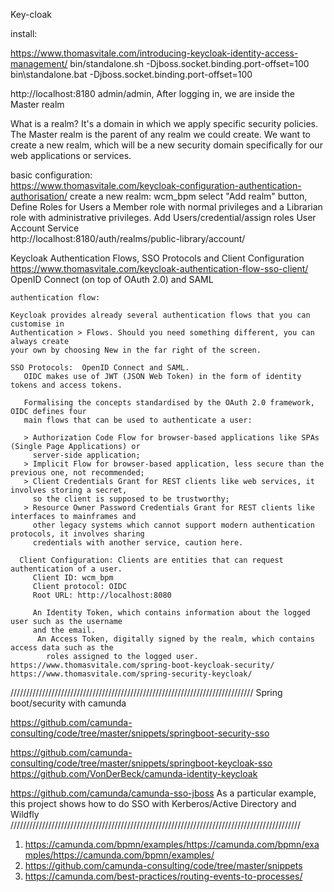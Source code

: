 Key-cloak

install:

https://www.thomasvitale.com/introducing-keycloak-identity-access-management/
   bin/standalone.sh -Djboss.socket.binding.port-offset=100
   bin\standalone.bat -Djboss.socket.binding.port-offset=100
   
   http://localhost:8180
   admin/admin, After logging in, we are inside the Master realm

   What is a realm? It's a domain in which we apply specific security policies. The Master realm is the parent 
   of any realm we could   create. We want to create a new realm, which will be a new security domain specifically 
   for our web applications or services.
   
   
basic configuration:   
https://www.thomasvitale.com/keycloak-configuration-authentication-authorisation/
create a new realm: wcm_bpm
    select "Add realm" button,
Define Roles for Users
     a Member role with normal privileges and a Librarian role with administrative privileges.
Add Users/credential/assign roles
User Account Service   
    http://localhost:8180/auth/realms/public-library/account/
    
Keycloak Authentication Flows, SSO Protocols and Client Configuration
    https://www.thomasvitale.com/keycloak-authentication-flow-sso-client/
        OpenID Connect (on top of OAuth 2.0) and SAML     
     
    authentication flow:
       
    Keycloak provides already several authentication flows that you can customise in 
    Authentication > Flows. Should you need something different, you can always create 
    your own by choosing New in the far right of the screen.
    
    SSO Protocols:  OpenID Connect and SAML.
       OIDC makes use of JWT (JSON Web Token) in the form of identity tokens and access tokens.
    
       Formalising the concepts standardised by the OAuth 2.0 framework, OIDC defines four 
       main flows that can be used to authenticate a user:

       > Authorization Code Flow for browser-based applications like SPAs (Single Page Applications) or 
         server-side application;
       > Implicit Flow for browser-based application, less secure than the previous one, not recommended;
       > Client Credentials Grant for REST clients like web services, it involves storing a secret, 
         so the client is supposed to be trustworthy;
       > Resource Owner Password Credentials Grant for REST clients like interfaces to mainframes and 
         other legacy systems which cannot support modern authentication protocols, it involves sharing 
         credentials with another service, caution here.    
         
      Client Configuration: Clients are entities that can request authentication of a user.
         Client ID: wcm_bpm
         Client protocol: OIDC
         Root URL: http://localhost:8080
         
         An Identity Token, which contains information about the logged user such as the username 
         and the email.
		  An Access Token, digitally signed by the realm, which contains access data such as the 
			roles assigned to the logged user.
    https://www.thomasvitale.com/spring-boot-keycloak-security/
    https://www.thomasvitale.com/spring-security-keycloak/
/////////////////////////////////////////////////////////////////////////////
Spring boot/security with camunda

https://github.com/camunda-consulting/code/tree/master/snippets/springboot-security-sso

https://github.com/camunda-consulting/code/tree/master/snippets/springboot-keycloak-sso
https://github.com/VonDerBeck/camunda-identity-keycloak

https://github.com/camunda/camunda-sso-jboss
As a particular example, this project shows how to do SSO with Kerberos/Active Directory and Wildfly
////////////////////////////////////////////////////////////////////////////////////////////
1. https://camunda.com/bpmn/examples/https://camunda.com/bpmn/examples/https://camunda.com/bpmn/examples/
2. https://github.com/camunda-consulting/code/tree/master/snippets
3. https://camunda.com/best-practices/routing-events-to-processes/